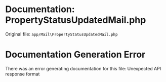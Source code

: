 # Documentation: PropertyStatusUpdatedMail.php

Original file: `app/Mail\PropertyStatusUpdatedMail.php`

# Documentation Generation Error

There was an error generating documentation for this file: Unexpected API response format
